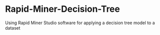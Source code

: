 # Rapid-Miner-Decision-Tree
Using Rapid Miner Studio software for applying a decision tree model to a dataset

